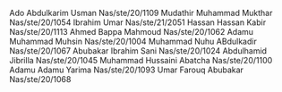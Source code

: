 Ado Abdulkarim Usman Nas/ste/20/1109
Mudathir Muhammad Mukthar Nas/ste/20/1054
Ibrahim Umar Nas/ste/21/2051
Hassan Hassan Kabir  Nas/ste/20/1113
Ahmed Bappa Mahmoud  Nas/ste/20/1062
Adamu Muhammad Muhsin  Nas/ste/20/1004
Muhammad Nuhu ABdulkadir  Nas/ste/20/1067
Abubakar Ibrahim Sani  Nas/ste/20/1024
Abdulhamid Jibrilla  Nas/ste/20/1045
Muhammad Hussaini Abatcha  Nas/ste/20/1100
Adamu Adamu Yarima  Nas/ste/20/1093
Umar Farouq Abubakar  Nas/ste/20/1068
